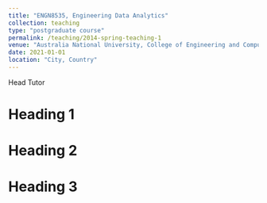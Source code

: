 ```yaml
---
title: "ENGN8535, Engineering Data Analytics"
collection: teaching
type: "postgraduate course"
permalink: /teaching/2014-spring-teaching-1
venue: "Australia National University, College of Engineering and Computer Science "
date: 2021-01-01
location: "City, Country"
---
```


Head Tutor

Heading 1
======

Heading 2
======

Heading 3
======
